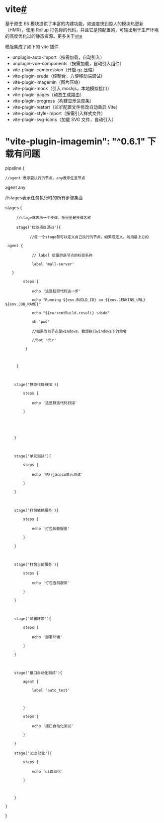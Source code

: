 # vite[#](https://sunniejs.github.io/vue-h5-template/guide/vue3/vite.html#vite)

基于原生 ES 模块提供了丰富的内建功能，如速度快到惊人的模块热更新（HMR），使用 Rollup 打包你的代码，并且它是预配置的，可输出用于生产环境的高度优化过的静态资源。更多关于[vite](https://cn.vitejs.dev/guide/)

模版集成了如下的 vite 插件

- unplugin-auto-import（按需加载，自动引入）
- unplugin-vue-components（按需加载，自动引入组件）
- vite-plugin-compression（开启.gz 压缩）
- vite-plugin-eruda（控制台，方便移动端调试）
- vite-plugin-imagemin（图片压缩）
- vite-plugin-mock（引入 mockjs，本地模拟接口）
- vite-plugin-pages（动态生成路由）
- vite-plugin-progress（构建显示进度条）
- vite-plugin-restart（监听配置文件修改自动重启 Vite）
- vite-plugin-style-import（按需引入样式文件）
- vite-plugin-svg-icons（加载 SVG 文件，自动引入）

# "vite-plugin-imagemin": "^0.6.1" 下载有问题


pipeline {

    //agent 表示要执行的节点，any表示任意节点

   agent any

   //stages表示任务执行时的所有步骤集合

   stages {

         //stage就表示一个步骤，括号里是步骤名称

         stage('拉取项目源码'){

               //每一个stage都可以定义自己执行的节点，如果没定义，则用最上方的

     agent {

                // label 后跟的是节点的标签名称

                label 'mall-server'

       }

            steps {

                echo '这是拉取代码这一步'

                echo "Running ${env.BUILD_ID} on ${env.JENKINS_URL} ${env.JOB_NAME}"

                echo "${currentBuild.result} sdsdd"

                sh 'pwd'

                //如果当前节点是windows，我想执行windows下的命令

                //bat 'dir'

             }



         }



        stage('静态代码扫描'){

            steps {

                echo '这是静态代码扫描'

            }





        }



        stage('单元测试'){

            steps {

                echo '执行jacoco单元测试'

            }

        }



        stage('打包依赖服务'){

            steps {

                echo '打包依赖服务'

            }

        }



        stage('打包当前服务'){

            steps {

                echo '打包当前服务'

            }

        }



        stage('部署环境'){

            steps {

                echo '部署环境'

            }

        }



        stage('接口自动化测试'){

            agent {

                label 'auto_test'



            }

            steps {

                echo '接口自动化测试'

            }

        }

        stage('ui自动化'){

            steps {

                echo 'ui自动化'

            }



        }

    }

}
